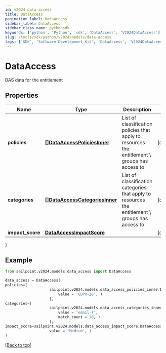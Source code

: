```yaml
---
id: v2024-data-access
title: DataAccess
pagination_label: DataAccess
sidebar_label: DataAccess
sidebar_class_name: pythonsdk
keywords: ['python', 'Python', 'sdk', 'DataAccess', 'V2024DataAccess'] 
slug: /tools/sdk/python/v2024/models/data-access
tags: ['SDK', 'Software Development Kit', 'DataAccess', 'V2024DataAccess']
---
```


# DataAccess

DAS data for the entitlement

## Properties

Name | Type | Description | Notes
------------ | ------------- | ------------- | -------------
**policies** | [**[]DataAccessPoliciesInner**](data-access-policies-inner) | List of classification policies that apply to resources the entitlement \\ groups has access to | [optional] 
**categories** | [**[]DataAccessCategoriesInner**](data-access-categories-inner) | List of classification categories that apply to resources the entitlement \\ groups has access to | [optional] 
**impact_score** | [**DataAccessImpactScore**](data-access-impact-score) |  | [optional] 
}

## Example

```python
from sailpoint.v2024.models.data_access import DataAccess

data_access = DataAccess(
policies=[
                    sailpoint.v2024.models.data_access_policies_inner.DataAccess_policies_inner(
                        value = 'GDPR-20', )
                    ],
categories=[
                    sailpoint.v2024.models.data_access_categories_inner.DataAccess_categories_inner(
                        value = 'email-7', 
                        match_count = 10, )
                    ],
impact_score=sailpoint.v2024.models.data_access_impact_score.DataAccess_impactScore(
                    value = 'Medium', )
)

```
[[Back to top]](#) 

